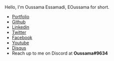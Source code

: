 Hello, I'm Oussama Essamadi, EOussama for short.
* [Portfolio](https://eoussama.github.io/)
* [Github](https://github.com/EOussama)
* [Linkedin](https://www.linkedin.com/in/oussama-essamadi-a59326155/)
* [Twitter](https://twitter.com/OussamaEssamadi)
* [Facebook](https://www.facebook.com/oussama.essamadi)
* [Youtube](https://www.youtube.com/channel/UCw2ptm5qXBr61Jn8QingQFQ)
* [Disqus](https://disqus.com/by/oussamaessamadi/)
* Reach up to me on Discord at **Oussama#9634**
